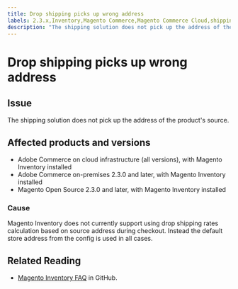 ```yaml
---
title: Drop shipping picks up wrong address
labels: 2.3.x,Inventory,Magento Commerce,Magento Commerce Cloud,shipping,Adobe Commerce,cloud infrastructure,on-premises,Magento Open Source
description: "The shipping solution does not pick up the address of the product's source."
---
```


# Drop shipping picks up wrong address

## Issue

The shipping solution does not pick up the address of the product's source.

## Affected products and versions

* Adobe Commerce on cloud infrastructure (all versions), with Magento Inventory installed
* Adobe Commerce on-premises 2.3.0 and later, with Magento Inventory installed
* Magento Open Source 2.3.0 and later, with Magento Inventory installed

### Cause

Magento Inventory does not currently support using drop shipping rates calculation based on source address during checkout. Instead the default store address from the config is used in all cases.

## Related Reading

* [Magento Inventory FAQ](https://github.com/magento/inventory/wiki/MSI-FAQs) in GitHub. 
